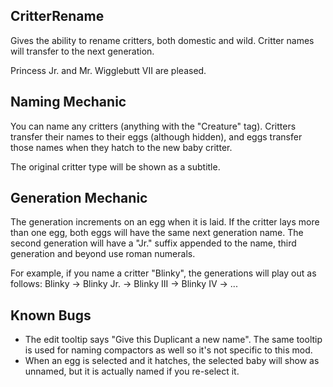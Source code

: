 ## CritterRename
Gives the ability to rename critters, both domestic and wild. Critter names will transfer to the next generation.

Princess Jr. and Mr. Wigglebutt VII are pleased.

## Naming Mechanic
You can name any critters (anything with the "Creature" tag). Critters transfer their names to their eggs (although hidden), and eggs transfer those names when they hatch to the new baby critter.

The original critter type will be shown as a subtitle.

## Generation Mechanic
The generation increments on an egg when it is laid. If the critter lays more than one egg, both eggs will have the same next generation name. The second generation will have a "Jr." suffix appended to the name, third generation and beyond use roman numerals.

For example, if you name a critter "Blinky", the generations will play out as follows:
Blinky -> Blinky Jr. -> Blinky III -> Blinky IV -> ...

## Known Bugs
- The edit tooltip says "Give this Duplicant a new name". The same tooltip is used for naming compactors as well so it's not specific to this mod.
- When an egg is selected and it hatches, the selected baby will show as unnamed, but it is actually named if you re-select it.
